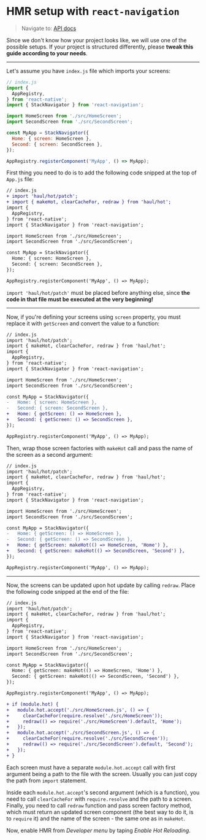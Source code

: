 # HMR setup with `react-navigation`

> Navigate to: [API docs](../API.md)

Since we don't know how your project looks like, we will use one of the possible setups. If your project is structured differently, please __tweak this guide according to your needs__.

---

Let's assume you have `index.js` file which imports your screens:

```javascript
// index.js
import {
  AppRegistry,
} from 'react-native';
import { StackNavigator } from 'react-navigation';

import HomeScreen from './src/HomeScreen';
import SecondScreen from './src/SecondScreen';

const MyApp = StackNavigator({
  Home: { screen: HomeScreen },
  Second: { screen: SecondScreen },
});

AppRegistry.registerComponent('MyApp', () => MyApp);
```

First thing you need to do is to add the following code snipped at the top of `App.js` file:

```diff
// index.js
+ import 'haul/hot/patch';
+ import { makeHot, clearCacheFor, redraw } from 'haul/hot';
import {
  AppRegistry,
} from 'react-native';
import { StackNavigator } from 'react-navigation';

import HomeScreen from './src/HomeScreen';
import SecondScreen from './src/SecondScreen';

const MyApp = StackNavigator({
  Home: { screen: HomeScreen },
  Second: { screen: SecondScreen },
});

AppRegistry.registerComponent('MyApp', () => MyApp);
```

`import 'haul/hot/patch'` must be placed before anything else, since __the code in that file must be executed at the very beginning!__

---

Now, if you're defining your screens using `screen` property, you must replace it with `getScreen` and convert the value to a function:

```diff
// index.js
import 'haul/hot/patch';
import { makeHot, clearCacheFor, redraw } from 'haul/hot';
import {
  AppRegistry,
} from 'react-native';
import { StackNavigator } from 'react-navigation';

import HomeScreen from './src/HomeScreen';
import SecondScreen from './src/SecondScreen';

const MyApp = StackNavigator({
-   Home: { screen: HomeScreen },
-   Second: { screen: SecondScreen },
+   Home: { getScreen: () => HomeScreen },
+   Second: { getScreen: () => SecondScreen },
});

AppRegistry.registerComponent('MyApp', () => MyApp);
```

Then, wrap those screen factories with `makeHot` call and pass the name of the screen as a second argument:

```diff
// index.js
import 'haul/hot/patch';
import { makeHot, clearCacheFor, redraw } from 'haul/hot';
import {
  AppRegistry,
} from 'react-native';
import { StackNavigator } from 'react-navigation';

import HomeScreen from './src/HomeScreen';
import SecondScreen from './src/SecondScreen';

const MyApp = StackNavigator({
-   Home: { getScreen: () => HomeScreen },
-   Second: { getScreen: () => SecondScreen },
+   Home: { getScreen: makeHot(() => HomeScreen, 'Home') },
+   Second: { getScreen: makeHot(() => SecondScreen, 'Second') },
});

AppRegistry.registerComponent('MyApp', () => MyApp);
```

---

Now, the screens can be updated upon hot update by calling `redraw`.
Place the following code snipped at the end of the file:

```diff
// index.js
import 'haul/hot/patch';
import { makeHot, clearCacheFor, redraw } from 'haul/hot';
import {
  AppRegistry,
} from 'react-native';
import { StackNavigator } from 'react-navigation';

import HomeScreen from './src/HomeScreen';
import SecondScreen from './src/SecondScreen';

const MyApp = StackNavigator({
  Home: { getScreen: makeHot(() => HomeScreen, 'Home') },
  Second: { getScreen: makeHot(() => SecondScreen, 'Second') },
});

AppRegistry.registerComponent('MyApp', () => MyApp);

+ if (module.hot) {
+   module.hot.accept('./src/HomeScreen.js', () => {
+     clearCacheFor(require.resolve('./src/HomeScreen'));
+     redraw(() => require('./src/HomeScreen').default, 'Home');
+   });
+   module.hot.accept('./src/SecondScreen.js', () => {
+     clearCacheFor(require.resolve('./src/SecondScreen'));
+     redraw(() => require('./src/SecondScreen').default, 'Second');
+   });
+ }
```

Each screen must have a separate `module.hot.accept` call with first argument being a path to the file with the screen.
Usually you can just copy the path from `import` statement.

Inside each `module.hot.accept`'s second argument (which is a function), you need to call `clearCacheFor` with `require.resolve` and the path to a screen.
Finally, you need to call `redraw` function and pass screen factory method, which must return an updated screen component (the best way to do it, is to `require` it)
and the name of the screen - the same one as in `makeHot`.

Now, enable HMR from _Developer menu_ by taping _Enable Hot Reloading_.